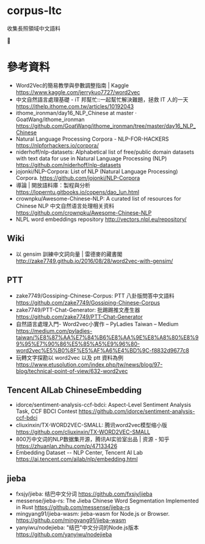 # corpus-ltc
收集長照領域中文語料

🚧

# 參考資料

- Word2Vec的簡易教學與參數調整指南 | Kaggle  https://www.kaggle.com/jerrykuo7727/word2vec
- 中文自然語言處理基礎 - iT 邦幫忙::一起幫忙解決難題，拯救 IT 人的一天  https://ithelp.ithome.com.tw/articles/10192043
- ithome_ironman/day16_NLP_Chinese at master · GoatWang/ithome_ironman  https://github.com/GoatWang/ithome_ironman/tree/master/day16_NLP_Chinese
- Natural Language Processing Corpora - NLP-FOR-HACKERS  https://nlpforhackers.io/corpora/
- niderhoff/nlp-datasets: Alphabetical list of free/public domain datasets with text data for use in Natural Language Processing (NLP)  https://github.com/niderhoff/nlp-datasets
- jojonki/NLP-Corpora: List of NLP (Natural Language Processing) Corpora. https://github.com/jojonki/NLP-Corpora
- 導論 | 開放語料庫：製程與分析  https://loperntu.gitbooks.io/copens/dao_lun.html
- crownpku/Awesome-Chinese-NLP: A curated list of resources for Chinese NLP 中文自然语言处理相关资料 https://github.com/crownpku/Awesome-Chinese-NLP
- NLPL word embeddings repository http://vectors.nlpl.eu/repository/

## Wiki

- 以 gensim 訓練中文詞向量 | 雷德麥的藏書閣 http://zake7749.github.io/2016/08/28/word2vec-with-gensim/

## PTT

- zake7749/Gossiping-Chinese-Corpus: PTT 八卦版問答中文語料 
 https://github.com/zake7749/Gossiping-Chinese-Corpus
- zake7749/PTT-Chat-Generator: 批踢踢推文產生器 
 https://github.com/zake7749/PTT-Chat-Generator
- 自然語言處理入門- Word2vec小實作 – PyLadies Taiwan – Medium 
 https://medium.com/pyladies-taiwan/%E8%87%AA%E7%84%B6%E8%AA%9E%E8%A8%80%E8%99%95%E7%90%86%E5%85%A5%E9%96%80-word2vec%E5%B0%8F%E5%AF%A6%E4%BD%9C-f8832d9677c8
- 玩轉文字探勘以 word2vec 以及 ptt 資料為例 
 https://www.etusolution.com/index.php/tw/news/blog/97-blog/technical-point-of-view/632-word2vec

## Tencent AILab ChineseEmbedding

- idorce/sentiment-analysis-ccf-bdci: Aspect-Level Sentiment Analysis Task, CCF BDCI Contest https://github.com/idorce/sentiment-analysis-ccf-bdci
- cliuxinxin/TX-WORD2VEC-SMALL: 腾讯word2vec模型缩小版 https://github.com/cliuxinxin/TX-WORD2VEC-SMALL
- 800万中文词的NLP数据集开源，腾讯AI实验室出品 | 资源 - 知乎 https://zhuanlan.zhihu.com/p/47133426
- Embedding Dataset -- NLP Center, Tencent AI Lab https://ai.tencent.com/ailab/nlp/embedding.html

## jieba

- fxsjy/jieba: 结巴中文分词 https://github.com/fxsjy/jieba
- messense/jieba-rs: The Jieba Chinese Word Segmentation Implemented in Rust https://github.com/messense/jieba-rs
- mingyang91/jieba-wasm: jieba-wasm for Node.js or Browser. https://github.com/mingyang91/jieba-wasm
- yanyiwu/nodejieba: "结巴"中文分词的Node.js版本 https://github.com/yanyiwu/nodejieba
